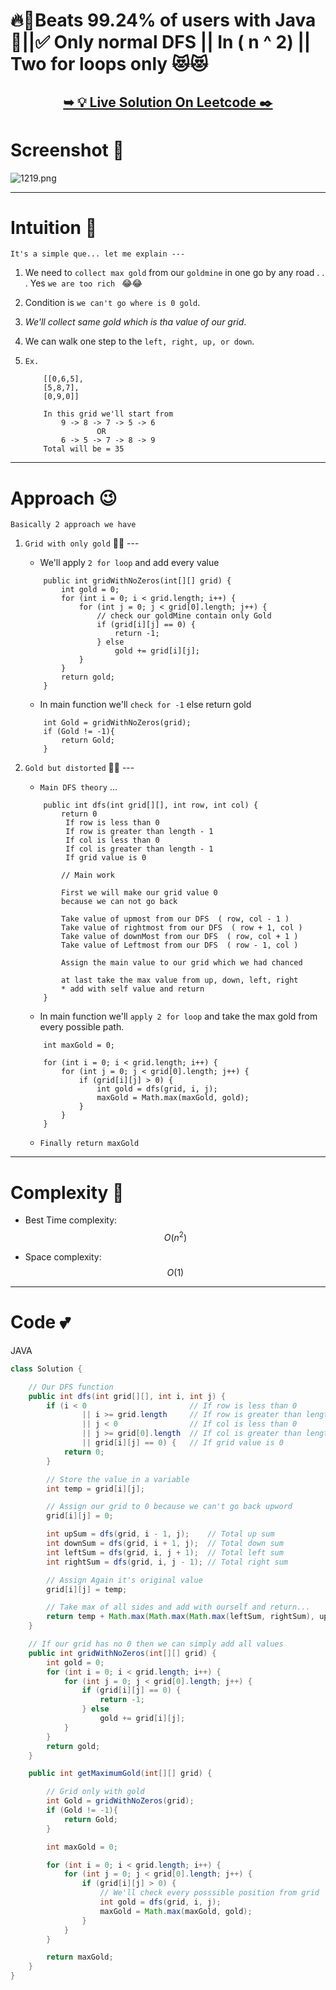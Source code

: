 # 🔥🥳Beats 99.24% of users with Java🎉||✅ Only normal DFS || In ( n ^ 2)  || Two for loops only  😻😻

<h2 align="center"> 

<a href="https://leetcode.com/problems/path-with-maximum-gold/solutions/5157801/beats-99-24-of-users-with-java-only-normal-dfs-in-n-2-two-for-loops-only"><strong>➥ 💡 Live Solution On Leetcode ✒️</strong></a>
</h2>

# Screenshot 🎉
![1219.png](https://assets.leetcode.com/users/images/10435e86-c81c-4a71-b3a8-18ba4495eab3_1715699240.2757876.png)

---

# Intuition 🤔
<!-- Describe your first thoughts on how to solve this problem. -->

    It's a simple que... let me explain ---

1. We need to `collect max gold` from our `goldmine` in one go by any road . . . Yes `we are too rich ` 😂😂

2. Condition is `we can't go where is 0 gold`.

3. *We'll collect same gold which is tha value of our grid*.

4. We can walk one step to the `left, right, up, or down`.

5. `Ex.` 
    ```
        [[0,6,5],
        [5,8,7],
        [0,9,0]]

        In this grid we'll start from 
            9 -> 8 -> 7 -> 5 -> 6
                    OR
            6 -> 5 -> 7 -> 8 -> 9
        Total will be = 35
    ```

---

# Approach 😉
<!-- Describe your approach to solving the problem. -->
    Basically 2 approach we have

1. `Grid with only gold` 🤩🤩 ---

    - We'll apply `2 for loop` and add every value
    ```
        public int gridWithNoZeros(int[][] grid) {
            int gold = 0;
            for (int i = 0; i < grid.length; i++) {
                for (int j = 0; j < grid[0].length; j++) {
                    // check our goldMine contain only Gold
                    if (grid[i][j] == 0) {
                        return -1;
                    } else
                        gold += grid[i][j];
                }
            }
            return gold;
        }
    
    ```
    - In main function we'll `check for -1` else return gold

    ```
        int Gold = gridWithNoZeros(grid);
        if (Gold != -1){
            return Gold;
        }
    ```

2. `Gold but distorted` 🫤🫤 ---

    - `Main DFS theory` ...

    ```
        public int dfs(int grid[][], int row, int col) {
            return 0 
             If row is less than 0
             If row is greater than length - 1
             If col is less than 0
             If col is greater than length - 1
             If grid value is 0

            // Main work

            First we will make our grid value 0 
            because we can not go back  
            
            Take value of upmost from our DFS  ( row, col - 1 )
            Take value of rightmost from our DFS  ( row + 1, col )
            Take value of downMost from our DFS  ( row, col + 1 )
            Take value of Leftmost from our DFS  ( row - 1, col )

            Assign the main value to our grid which we had chanced

            at last take the max value from up, down, left, right 
            * add with self value and return 
        }
    ```

    - In main function we'll `apply 2 for loop` and take the max gold from every possible path.
    ```
        int maxGold = 0;

        for (int i = 0; i < grid.length; i++) {
            for (int j = 0; j < grid[0].length; j++) {
                if (grid[i][j] > 0) {
                    int gold = dfs(grid, i, j);
                    maxGold = Math.max(maxGold, gold);
                }
            }
        }
    ```

    - `Finally return maxGold`



---

# Complexity 🫡
- Best Time complexity: $$O(n^2)$$
<!-- Add your time complexity here, e.g. $$O(n)$$ -->

- Space complexity: $$O(1)$$
<!-- Add your space complexity here, e.g. $$O(n)$$ -->

---
# Code 💕

JAVA
``` JAVA
class Solution {

    // Our DFS function
    public int dfs(int grid[][], int i, int j) {
        if (i < 0                       // If row is less than 0
                || i >= grid.length     // If row is greater than length - 1
                || j < 0                // If col is less than 0
                || j >= grid[0].length  // If col is greater than length - 1
                || grid[i][j] == 0) {   // If grid value is 0
            return 0;
        }

        // Store the value in a variable
        int temp = grid[i][j];

        // Assign our grid to 0 because we can't go back upword
        grid[i][j] = 0;

        int upSum = dfs(grid, i - 1, j);    // Total up sum
        int downSum = dfs(grid, i + 1, j);  // Total down sum
        int leftSum = dfs(grid, i, j + 1);  // Total left sum
        int rightSum = dfs(grid, i, j - 1); // Total right sum

        // Assign Again it's original value 
        grid[i][j] = temp;

        // Take max of all sides and add with ourself and return...
        return temp + Math.max(Math.max(Math.max(leftSum, rightSum), upSum), downSum);
    }

    // If our grid has no 0 then we can simply add all values
    public int gridWithNoZeros(int[][] grid) {
        int gold = 0;
        for (int i = 0; i < grid.length; i++) {
            for (int j = 0; j < grid[0].length; j++) {
                if (grid[i][j] == 0) {
                    return -1;
                } else
                    gold += grid[i][j];
            }
        }
        return gold;
    }

    public int getMaximumGold(int[][] grid) {

        // Grid only with gold 
        int Gold = gridWithNoZeros(grid);
        if (Gold != -1){
            return Gold;
        }

        int maxGold = 0;

        for (int i = 0; i < grid.length; i++) {
            for (int j = 0; j < grid[0].length; j++) {
                if (grid[i][j] > 0) {
                    // We'll check every posssible position from grid
                    int gold = dfs(grid, i, j);
                    maxGold = Math.max(maxGold, gold);
                }
            }
        }

        return maxGold;
    }
}
```

